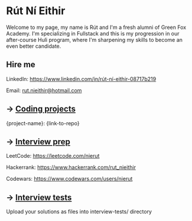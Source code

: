 # Rút Ní Eithir

Welcome to my page, my name is Rút and I'm a fresh alumni of Green Fox Academy. I'm specializing in Fullstack and this is my progression in our after-course Huli program, where I'm sharpening my skills to become an even better candidate.

## Hire me
LinkedIn: https://www.linkedin.com/in/rút-ní-eithir-08717b219

Email: rut.nieithir@hotmail.com

## &rarr; [Coding projects](https://github.com/green-fox-academy/definitions/tree/master/project-phase/huli/coding-projects)
{project-name}: {link-to-repo}

## &rarr; [Interview prep](https://github.com/green-fox-academy/teaching-materials/tree/master/interview)
LeetCode: https://leetcode.com/nierut

Hackerrank: https://www.hackerrank.com/rut_nieithir

Codewars: https://www.codewars.com/users/nierut

## &rarr; [Interview tests](https://github.com/green-fox-academy/teaching-materials/tree/master/project-phase/tech-interview-tests)
Upload your solutions as files into interview-tests/ directory



